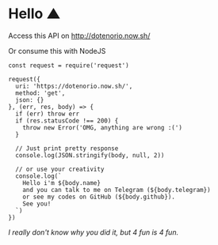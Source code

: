 # Hello ▲

Access this API on http://dotenorio.now.sh/

Or consume this with NodeJS

```
const request = require('request')

request({
  uri: 'https://dotenorio.now.sh/',
  method: 'get',
  json: {}
}, (err, res, body) => {
  if (err) throw err
  if (res.statusCode !== 200) {
    throw new Error('OMG, anything are wrong :(')
  }

  // Just print pretty response
  console.log(JSON.stringify(body, null, 2))

  // or use your creativity
  console.log(`
    Hello i'm ${body.name}
    and you can talk to me on Telegram (${body.telegram})
    or see my codes on GitHub (${body.github}).
    See you!
  `)
})
```

_I really don't know why you did it, but 4 fun is 4 fun._

